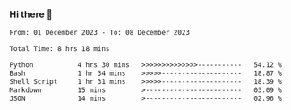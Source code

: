 ### Hi there 👋

<!--
**ututono/ututono** is a ✨ _special_ ✨ repository because its `README.md` (this file) appears on your GitHub profile.

Here are some ideas to get you started:

- 🔭 I’m currently working on ...
- 🌱 I’m currently learning ...
- 👯 I’m looking to collaborate on ...
- 🤔 I’m looking for help with ...
- 💬 Ask me about ...
- 📫 How to reach me: ...
- 😄 Pronouns: ...
- ⚡ Fun fact: ...
-->



<!--START_SECTION:waka-->

```txt
From: 01 December 2023 - To: 08 December 2023

Total Time: 8 hrs 18 mins

Python           4 hrs 30 mins   >>>>>>>>>>>>>>-----------   54.12 %
Bash             1 hr 34 mins    >>>>>--------------------   18.87 %
Shell Script     1 hr 31 mins    >>>>>--------------------   18.39 %
Markdown         15 mins         >------------------------   03.09 %
JSON             14 mins         >------------------------   02.96 %
```

<!--END_SECTION:waka-->
